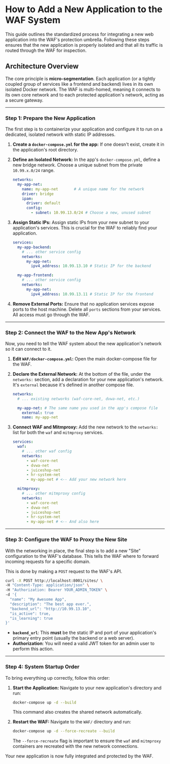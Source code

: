 # How to Add a New Application to the WAF System

This guide outlines the standardized process for integrating a new web application into the WAF's protection umbrella. Following these steps ensures that the new application is properly isolated and that all its traffic is routed through the WAF for inspection.

## Architecture Overview

The core principle is **micro-segmentation**. Each application (or a tightly coupled group of services like a frontend and backend) lives in its own isolated Docker network. The WAF is multi-homed, meaning it connects to its own core network and to each protected application's network, acting as a secure gateway.

---

### Step 1: Prepare the New Application

The first step is to containerize your application and configure it to run on a dedicated, isolated network with static IP addresses.

1.  **Create a `docker-compose.yml` for the app:** If one doesn't exist, create it in the application's root directory.

2.  **Define an Isolated Network:** In the app's `docker-compose.yml`, define a new bridge network. Choose a unique subnet from the private `10.99.x.0/24` range.

    ```yaml
    networks:
      my-app-net:
        name: my-app-net       # A unique name for the network
        driver: bridge
        ipam:
          driver: default
          config:
            - subnet: 10.99.13.0/24 # Choose a new, unused subnet
    ```

3.  **Assign Static IPs:** Assign static IPs from your new subnet to your application's services. This is crucial for the WAF to reliably find your application.

    ```yaml
    services:
      my-app-backend:
        # ... other service config
        networks:
          my-app-net:
            ipv4_address: 10.99.13.10 # Static IP for the backend

      my-app-frontend:
        # ... other service config
        networks:
          my-app-net:
            ipv4_address: 10.99.13.11 # Static IP for the frontend
    ```

4.  **Remove External Ports:** Ensure that no application services expose ports to the host machine. Delete all `ports` sections from your services. All access must go through the WAF.

---

### Step 2: Connect the WAF to the New App's Network

Now, you need to tell the WAF system about the new application's network so it can connect to it.

1.  **Edit `WAF/docker-compose.yml`:** Open the main docker-compose file for the WAF.

2.  **Declare the External Network:** At the bottom of the file, under the `networks:` section, add a declaration for your new application's network. It's `external` because it's defined in another compose file.

    ```yaml
    networks:
      # ... existing networks (waf-core-net, dvwa-net, etc.)

      my-app-net: # The same name you used in the app's compose file
        external: true
        name: my-app-net
    ```

3.  **Connect WAF and Mitmproxy:** Add the new network to the `networks:` list for both the `waf` and `mitmproxy` services.

    ```yaml
    services:
      waf:
        # ... other waf config
        networks:
          - waf-core-net
          - dvwa-net
          - juiceshop-net
          - hr-system-net
          - my-app-net # <-- Add your new network here

      mitmproxy:
        # ... other mitmproxy config
        networks:
          - waf-core-net
          - dvwa-net
          - juiceshop-net
          - hr-system-net
          - my-app-net # <-- And also here
    ```

---

### Step 3: Configure the WAF to Proxy the New Site

With the networking in place, the final step is to add a new "Site" configuration to the WAF's database. This tells the WAF where to forward incoming requests for a specific domain.

This is done by making a `POST` request to the WAF's API.

```bash
curl -X POST http://localhost:8001/sites/ \
-H "Content-Type: application/json" \
-H "Authorization: Bearer YOUR_ADMIN_TOKEN" \
-d '{
  "name": "My Awesome App",
  "description": "The best app ever.",
  "backend_url": "http://10.99.13.10",
  "is_active": true,
  "is_learning": true
}'
```

*   **`backend_url`**: This **must** be the static IP and port of your application's primary entry point (usually the backend or a web server).
*   **Authorization**: You will need a valid JWT token for an admin user to perform this action.

---

### Step 4: System Startup Order

To bring everything up correctly, follow this order:

1.  **Start the Application:** Navigate to your new application's directory and run:
    ```bash
    docker-compose up -d --build
    ```
    This command also creates the shared network automatically.

2.  **Restart the WAF:** Navigate to the `WAF/` directory and run:
    ```bash
    docker-compose up -d --force-recreate --build
    ```
    The `--force-recreate` flag is important to ensure the `waf` and `mitmproxy` containers are recreated with the new network connections.

Your new application is now fully integrated and protected by the WAF.

